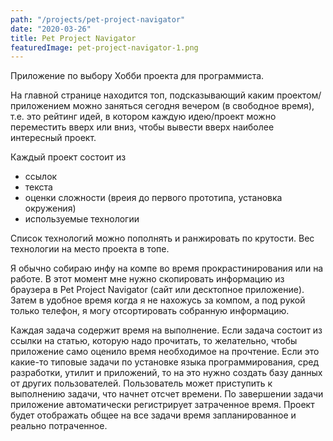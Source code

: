 ```yaml
---
path: "/projects/pet-project-navigator"
date: "2020-03-26"
title: Pet Project Navigator
featuredImage: pet-project-navigator-1.png
---
```


Приложение по выбору Хобби проекта для программиста. 

На главной странице находится топ, подсказывающий каким проектом/приложением можно заняться сегодня вечером (в свободное время), т.е. это рейтинг идей, в котором каждую идею/проект можно переместить вверх или вниз, чтобы вывести вверх наиболее интересный проект.

Каждый проект состоит из
- ссылок
- текста
- оценки сложности (вреия до первого прототипа, установка окружения)
- используемые технологии

Список технологий можно пополнять и ранжировать по крутости. Вес технологии на место проекта в топе.

Я обычно собираю инфу на компе во время прокрастинирования или на работе. В этот момент мне нужно скопировать информацию из браузера в Pet Project Navigator (сайт или десктопное приложение). Затем в удобное время когда я не нахожусь за компом, а под рукой только телефон, я могу отсортировать собранную информацию.

Каждая задача содержит время на выполнение. Если задача состоит из ссылки на статью, которую надо прочитать, то желательно, чтобы приложение само оценило время необходимое на прочтение. Если это какие-то типовые задачи по установке языка программирования, сред разработки, утилит и приложений, то на это нужно создать базу данных от других пользователей. Пользователь может приступить к выполнению задачи, что начнет отсчет времени. По завершении задачи приложение автоматически регистрирует затраченное время. Проект будет отображать общее на все задачи время запланированное и реально потраченное.